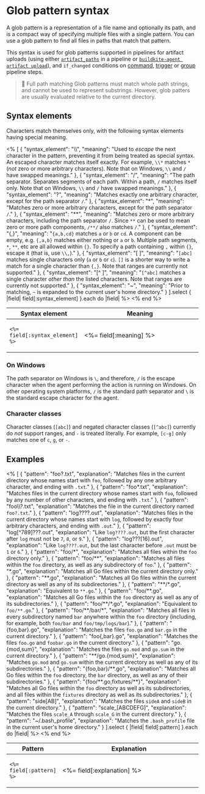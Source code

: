 # Glob pattern syntax

A glob pattern is a representation of a file name and optionally its path, and is a compact way of specifying multiple files with a single pattern. You can use a glob pattern to find all files in paths that match that pattern.

This syntax is used for glob patterns supported in pipelines for artifact uploads (using either [`artifact_paths`](/docs/pipelines/configure/step-types/command-step#command-step-attributes) in a pipeline or [`buildkite-agent artifact upload`](/docs/agent/v3/cli-pipeline)), and `if_changed` conditions on [command](/docs/pipelines/configure/step-types/command-step#agent-applied-attributes), [trigger](/docs/pipelines/configure/step-types/trigger-step#agent-applied-attributes) or [group](/docs/pipelines/configure/step-types/group-step#agent-applied-attributes) pipeline steps.

> 📘 Full path matching
> Glob patterns must match whole path strings, and cannot be used to represent substrings. However, glob patters are usually evaluated relative to the current directory.

## Syntax elements

Characters match themselves only, with the following syntax elements having special meaning.

<table>
  <thead>
    <tr>
      <th style="width:10%">Syntax element</th>
      <th style="width:90%">Meaning</th>
    </tr>
  </thead>
  <tbody>
    <% [
      {
        "syntax_element": "\\",
        "meaning": "Used to <em>escape</em> the next character in the pattern, preventing it from being treated as special syntax. An escaped character matches itself exactly. For example, <code>\\*</code> matches <code>*</code> (<em>not</em> zero or more arbitrary characters). Note that on Windows, <code>\\</code> and <code>/</code> have swapped meanings."
      },
      {
        "syntax_element": "/",
        "meaning": "The path separator. Separates segments of each path. Within a path, <code>/</code> matches itself only. Note that on Windows, <code>\\</code> and <code>/</code> have swapped meanings."
      },
      {
        "syntax_element": "?",
        "meaning": "Matches exactly one arbitrary character, except for  the path separator <code>/</code>."
      },
      {
        "syntax_element": "*",
        "meaning": "Matches zero or more arbitrary characters, except for the path separator <code>/</code>."
      },
      {
        "syntax_element": "**",
        "meaning": "Matches zero or more arbitrary characters, including the path separator <code>/</code>. Since <code>**</code> can be used to mean zero or more path components, <code>/**/</code> also matches <code>/</code>."
      },
      {
        "syntax_element": "{,}",
        "meaning": "<code>{a,b,cd}</code> matches <code>a</code> or <code>b</code> or <code>cd</code>. A component can be empty, e.g. <code>{,a,b}</code> matches either nothing or <code>a</code> or <code>b</code>. Multiple path segments, <code>*</code>, <code>**</code>, etc are all allowed within <code>{}</code>. To specify a path containing <code>,</code> within <code>{}</code>, escape it (that is, use <code>\\,</code>)."
      },
      {
        "syntax_element": "[ ]",
        "meaning": "<code>[abc]</code> matches single characters only (<code>a</code> or <code>b</code> or <code>c</code>). <code>[]</code> is a shorter way to write a match for a single character than <code>{,}</code>. Note that ranges are currently not supported."
      },
      {
        "syntax_element": "[^ ]",
        "meaning": "<code>[^abc]</code> matches a single character <em>other than</em> the listed characters. Note that ranges are currently not supported."
      },
      {
        "syntax_element": "~",
        "meaning": "Prior to matching, <code>~</code> is expanded to the current user's home directory."
      }
    ].select { |field| field[:syntax_element] }.each do |field| %>
      <tr>
        <td>
          <p><code><%= field[:syntax_element] %></code></p>
        </td>
        <td>
          <p><%= field[:meaning] %></p>
        </td>
      </tr>
    <% end %>
  </tbody>
</table>

### On Windows

The path separator on Windows is `\`, and therefore, `/` is the escape character when the agent performing the action is running on Windows. On other operating system platforms, `/` is the standard path separator and `\` is the standard escape character for the agent.

### Character classes

Character classes (`[abc]`) and negated character classes (`[^abc]`) currently do _not_ support ranges, and `-` is treated literally. For example, `[c-g]` only matches one of `c`, `g`, or `-`.

## Examples

<table>
  <thead>
    <tr>
      <th style="width:25%">Pattern</th>
      <th style="width:75%">Explanation</th>
    </tr>
  </thead>
  <tbody>
    <% [
      {
        "pattern": "foo?.txt",
        "explanation": "Matches files in the current directory whose names start with <code>foo</code>, followed by any one arbitrary character, and ending with <code>.txt</code>."
      },
      {
        "pattern": "foo*.txt",
        "explanation": "Matches files in the current directory whose names start with <code>foo</code>, followed by any number of other characters, and ending with <code>.txt</code>."
      },
      {
        "pattern": "foo\\?.txt",
        "explanation": "Matches the file in the current directory named <code>foo?.txt</code>."
      },
      {
        "pattern": "log????.out",
        "explanation": "Matches files in the current directory whose names start with <code>log</code>, followed by exactly four arbitrary characters, and ending with <code>.out</code>."
      },
      {
        "pattern": "log[^789]???.out",
        "explanation": "Like <code>log????.out</code>, but the first character after <code>log</code> must not be <code>7</code>, <code>8</code>, or <code>9</code>."
      },
      {
        "pattern": "log???[16].out",
        "explanation": "Like <code>log????.out</code>, but the last character before <code>.out</code> must be <code>1</code> or <code>6</code>."
      },
      {
        "pattern": "foo/*",
        "explanation": "Matches all files within the <code>foo</code> directory only."
      },
      {
        "pattern": "foo/**",
        "explanation": "Matches all files within the <code>foo</code> directory, as well as any subdirectory of <code>foo</code>."
      },
      {
        "pattern": "*.go",
        "explanation": "Matches all Go files within the current directory only."
      },
      {
        "pattern": "**.go",
        "explanation": "Matches all Go files within the current directory as well as any of its subdirectories."
      },
      {
        "pattern": "**/*.go",
        "explanation": "Equivalent to <code>**.go</code>."
      },
      {
        "pattern": "foo/**.go",
        "explanation": "Matches all Go files within the <code>foo</code> directory as well as any of its subdirectories."
      },
      {
        "pattern": "foo/**/*.go",
        "explanation": "Equivalent to <code>foo/**.go</code>."
      },
      {
        "pattern": "foo/**/bar/*",
        "explanation": "Matches all files in every subdirectory named <code>bar</code> anywhere within the <code>foo</code> directory (including, for example, both <code>foo/bar</code> and <code>foo/tmp/logs/bar</code>)."
      },
      {
        "pattern": "{foo,bar}.go",
        "explanation": "Matches the files <code>foo.go</code> and <code>bar.go</code> in the current directory."
      },
      {
        "pattern": "foo{,bar}.go",
        "explanation": "Matches the files <code>foo.go</code> and <code>foobar.go</code> in the current directory."
      },
      {
        "pattern": "go.{mod,sum}",
        "explanation": "Matches the files <code>go.mod</code> and <code>go.sum</code> in the current directory."
      },
      {
        "pattern": "**/go.{mod,sum}",
        "explanation": "Matches <code>go.mod</code> and <code>go.sum</code> within the current directory as well as any of its subdirectories."
      },
      {
        "pattern": "{foo,bar}/**.go",
        "explanation": "Matches all Go files within the <code>foo</code> directory, the <code>bar</code> directory, as well as any of their subdirectories."
      },
      {
        "pattern": "{foo/**.go,fixtures/**}",
        "explanation": "Matches all Go files within the <code>foo</code> directory as well as its subdirectories, and all files within the <code>fixtures</code> directory as well as its subdirectories."
      },
      {
        "pattern": "side[AB]",
        "explanation": "Matches the files <code>sideA</code> and <code>sideB</code> in the current directory."
      },
      {
        "pattern": "scale_[ABCDEFG]",
        "explanation": "Matches the files <code>scale_A</code> through <code>scale_G</code> in the current directory."
      },
      {
        "pattern": "~/.bash_profile",
        "explanation": "Matches the <code>.bash_profile</code> file in the current user's home directory."
      }
    ].select { |field| field[:pattern] }.each do |field| %>
      <tr>
        <td>
          <p><code><%= field[:pattern] %></code></p>
        </td>
        <td>
          <p><%= field[:explanation] %></p>
        </td>
      </tr>
    <% end %>
  </tbody>
</table>

